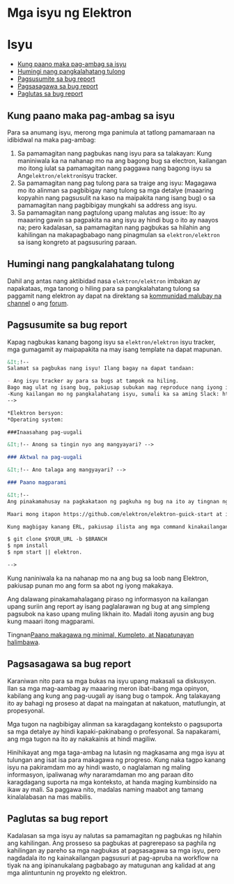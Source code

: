 # Mga isyu ng Elektron

# Isyu

* [Kung paano maka pag-ambag sa isyu](#how-to-contribute-in-issues)
* [Humingi nang pangkalahatang tulong](#asking-for-general-help)
* [Pagsusumite sa bug report](#submitting-a-bug-report)
* [Pagsasagawa sa bug report](#triaging-a-bug-report)
* [Paglutas sa bug report](#resolving-a-bug-report)

## Kung paano maka pag-ambag sa isyu

Para sa anumang isyu, merong mga panimula at tatlong pamamaraan na idibidwal na maka pag-ambag:

1. Sa pamamagitan nang pagbukas nang isyu para sa talakayan: Kung maniniwala ka na nahanap mo na ang bagong bug sa electron, kailangan mo itong iulat sa pamamagitan nang paggawa nang bagong isyu sa Ang`elektron/elektron`isyu tracker.
2. Sa pamamagitan nang pag tulong para sa traige ang isyu: Magagawa mo ito alinman sa pagbibigay nang tulong sa mga detalye (maaaring kopyahin nang pagsusulit na kaso na maipakita nang isang bug) o sa pamamagitan nang pagbibigay mungkahi sa address ang isyu.
3. Sa pamamagitan nang pagtulong upang malutas ang issue: Ito ay maaaring gawin sa pagpakita na ang isyu ay hindi bug o ito ay naayos na; pero kadalasan, sa pamamagitan nang pagbukas sa hilahin ang kahilingan na makapagbabago nang pinagmulan sa `elektron/elektron` sa isang kongreto at pagsusuring paraan.

## Humingi nang pangkalahatang tulong

Dahil ang antas nang aktibidad nasa `elektron/elektron` imbakan ay napakataas, mga tanong o hiling para sa pangkalahatang tulong sa paggamit nang elektron ay dapat na direktang sa [kommunidad malubay na channel](https://atomio.slack.com) o ang [forum](https://discuss.atom.io/c/electron).

## Pagsusumite sa bug report

Kapag nagbukas kanang bagong isyu sa `elektron/elektron` isyu tracker, mga gumagamit ay maipapakita na may isang template na dapat mapunan.

```markdown
&It;!--
Salamat sa pagbukas nang isyu! Ilang bagay na dapat tandaan:

- Ang isyu tracker ay para sa bugs at tampok na hiling.
Bago mag ulat ng isang bug, pakiusap subukan mag reproduce nang iyong isyu laban sa pinakabagong  bersyon ng Elektron.
-Kung kailangan mo ng pangkalahatang isyu, sumali ka sa aming Slack: http://atom-slack.herokuapp.com
-->

*Elektron bersyon:
*Operating system:

###Inaasahang pag-uugali

&It;!-- Anong sa tingin nyo ang mangyayari? -->

### Aktwal na pag-uugali

&It;!-- Ano talaga ang mangyayari? -->

### Paano magparami

&It;!--
Ang pinakamahusay na pagkakataon ng pagkuha ng bug na ito ay tingnan ng mabilis ay upang magbigay ng imbakan na maaring kopyahin at patakbuhin.

Maari mong itapon https://github.com/elektron/elektron-guick-start at isama ang link sa iyong pagbabago.

Kung magbigay kanang ERL, pakiusap ilista ang mga command kinakailangan upang i clone/setup/run your repo e.g.

$ git clone $YOUR_URL -b $BRANCH
$ npm install
$ npm start || elektron.

-->
```

Kung naniniwala ka na nahanap mo na ang bug sa loob nang Elektron, pakiusap punan mo ang form sa abot ng iyong makakaya.

Ang dalawang pinakamahalagang piraso ng informasyon na kailangan upang suriin ang report ay isang paglalarawan ng bug at ang simpleng pagsubok na kaso upang muling likhain ito. Madali itong ayusin ang bug kung maaari itong magparami.

Tingnan[Paano makagawa ng minimal, Kumpleto, at Napatunayan halimbawa](https://stackoverflow.com/help/mcve).

## Pagsasagawa sa bug report

Karaniwan nito para sa mga bukas na isyu upang makasali sa diskusyon. Ilan sa mga mag-aambag ay maaaring meron ibat-ibang mga opinyon, kabilang ang kung ang pag-uugali ay isang bug o tampok. Ang talakayang ito ay bahagi ng proseso at dapat na maingatan at nakatuon, matutlungin, at propesyonal.

Mga tugon na nagbibigay alinman sa karagdagang konteksto o pagsuporta sa mga detalye ay hindi kapaki-pakinabang o profesyonal. Sa napakarami, ang mga tugon na ito ay nakakainis at hindi magiliw.

Hinihikayat ang mga taga-ambag na lutasin ng magkasama ang mga isyu at tulungan ang isat isa para makagawa ng progreso. Kung naka tagpo kanang isyu na pakiramdam mo ay hindi wasto, o naglalaman ng maling informasyon, ipaliwanag *why* nararamdaman mo ang paraan dito karagdagang suporta na mga konteksto, at handa maging kumbinsido na ikaw ay mali. Sa paggawa nito, madalas naming maabot ang tamang kinalalabasan na mas mabilis.

## Paglutas sa bug report

Kadalasan sa mga isyu ay nalutas sa pamamagitan ng pagbukas ng hilahin ang kahilingan. Ang prosseso sa pagbukas at pagrerepaso sa paghila ng kahilingan ay pareho sa mga nagbukas at pagsasagawa sa mga isyu, pero nagdadala ito ng kainakailangan pagsusuri at pag-apruba na workflow na tiyak na ang ipinanukalang pagbabago ay matugunan ang kalidad at ang mga alintuntunin ng proyekto ng elektron.